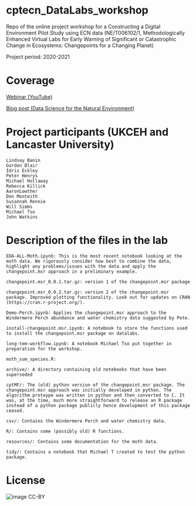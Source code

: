 # cptecn_DataLabs_workshop

Repo of the online project workshop for a Constructing a Digital Environment Pilot Study using ECN data 
(NE/T006102/1, Methodologically Enhanced Virtual Labs for Early Warning of Significant or Catastrophic Change in Ecosystems: Changepoints for a Changing Planet)

Project period: 2020-2021

# Coverage
[Webinar (YouTube)](https://www.youtube.com/embed/WDBXpkzLRM8)

[Blog post (Data Science for the Natural Environment)](https://www.lancaster.ac.uk/data-science-of-the-natural-environment/blogs/methodologically-enhanced-virtual-labs-the-next-crucial-step-to-support-collaborative-environmental-data-science)

# Project participants (UKCEH and Lancaster University)
    Lindsay Banin
    Gordon Blair
    Idris Eckley
    Peter Henrys 
    Michael Hollaway 
    Rebecca Killick
    AaronLowther
    Don Monteith
    Susannah Rennie
    Will Simms
    Michael Tso
    John Watkins 

# Description of the files in the lab

    EDA-ALL-Moth.ipynb: This is the most recent notebook looking at the moth data. We rigorously consider how best to combine the data, highlight any problems/issues with the data and apply the changepoint.msr approach in a preliminary example.
    
    changepoint.msr_0.0.1.tar.gz: version 1 of the changepoint.msr package
    
    changepoint.msr_0.0.2.tar.gz: version 2 of the changepoint.msr package. Improved plotting functionality. Look out for updates on CRAN (https://cran.r-project.org/).
    
    Demo-Perch.ipynb: Applies the changepoint.msr approach to the Windermere Perch abundance and water chemistry data suggested by Pete.
    
    install-changepoint.msr.ipynb: A notebook to store the functions used to install the changepoint.msr package on datalabs.
    
    long-tem-workflow.ipynb: A notebook Michael Tso put together in preparation for the workshop.
    
    moth_sum_species.R:
    
    archive/: A directory containing old notebooks that have been superseded
    
    cptMF/: The (old) python version of the changepoint.msr package. The changepoint.msr approach was initially developed in python. The algorithm protoype was written in python and then converted to C. It was, at the time, much more straightforward to release an R package instead of a python package publicly hence development of this package ceased. 
    
    csv/: Contains the Windermere Perch and water chemistry data.
    
    R/: Contains some (possibly old) R functions. 
    
    resources/: Contains some documentation for the moth data. 
    
    tidy/: Contains a notebook that Michael T created to test the python package. 
    


# License
![image](https://user-images.githubusercontent.com/37928699/158212013-9e86c2cc-8f6a-4228-9968-bbea1efbdb35.png)
CC-BY
